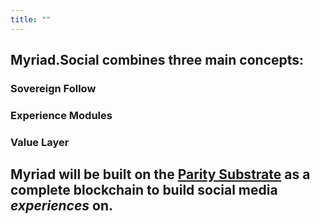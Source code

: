 ```yaml
---
title: ""
---
```


## Myriad.Social combines three main concepts:

### Sovereign Follow

### Experience Modules

### Value Layer


## **Myriad will be built on the [Parity Substrate](https://www.parity.io/substrate/) as a complete blockchain to build social media *experiences* on.**